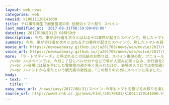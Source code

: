 ```yaml
---
layout: web_news
categories: web
newsid: k10011120141000
title: テロ事件発生で厳重警戒の中 伝統のトマト祭り スペイン
last_modified_at: '2017-08-31T08:59:00+09:00'
datetime: 2017年08月31日 08時59分
description: 今月、車が歩行者を次々とはねるテロ事件が起きたスペインで、熟したトマトを投げ合う伝統の祭りが厳しい警戒態勢が敷かれる中、行われました。
summary: 今月、車が歩行者を次々とはねるテロ事件が起きたスペインで、熟したトマトを投げ合う伝統の祭りが厳しい警戒態勢が敷かれる中、行われました。
movie_url: https://newswebeasy.github.io/ja201708/news/web/movie/2017/08/31/k10011120141000.mp4
voice_url: https://newswebeasy.github.io/ja201708/news/web/voice/2017/08/31/k10011120141000.mp3
more: 「ラ・トマティーナ」と呼ばれるこの伝統のお祭りは、スペイン東部の町、ブニョールで３０日に行われ、地元の人や観光客など２万人を超える人が参加しました。<br
  /><br />スペインでは、今月１７日にバルセロナなどで車が人混みに突っ込み、歩行者を次々とはねるなどして合わせて１６人が死亡したテロ事件が発生していて、会場周辺では、例年よりも厳しい警戒態勢が敷かれました。<br
  /><br />会場には銃を手にした警察官の姿が多く見られたほか、会場の入り口では参加者のセキュリティーチェックも行われていました。<br /><br />それでもお祭りが始まると、ものものしい雰囲気は一変し、通りを埋め尽くした参加者たちが熟したトマトを一斉に投げ合い、会場は大きな歓声に包まれました。用意されたトマトはおよそ１６０トンで、参加者たちは全身を赤く染めながら、思い思いに楽しんでしました。<br
  /><br />インドから来たという観光客の男性は、「この祭りのためにスペインに来ました。とても楽しいです」と話していました。またニューヨークから来たという男性は、「バルセロナの事件は本当にひどいことですが、会場の警備はこれまでより厳しいし、私は十分安全だと思っています」と話していました。
body:
- text: ''
  title: ''
easy_news_url: /news/easy/2017/08/31/スペイン-今年もトマトを投げるお祭りを楽しむ/
source_url: http://www3.nhk.or.jp/news/html/20170831/k10011120141000.html
...
```


